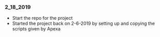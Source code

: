 ### 2_18_2019
* Start the repo for the project
* Started the project back on 2-6-2019 by setting up and copying the scripts given by Apexa

